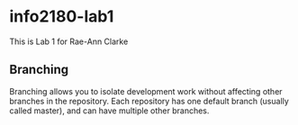# info2180-lab1

This is Lab 1 for Rae-Ann Clarke

## Branching

Branching allows you to isolate development work without
affecting other branches in the repository. Each repository
has one default branch (usually called master), and can have
multiple other branches.